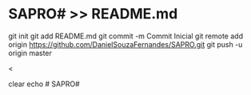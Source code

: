 # SAPRO# >> README.md
git init
git add README.md
git commit -m Commit Inicial
git remote add origin https://github.com/DanielSouzaFernandes/SAPRO.git
git push -u origin master
>
>
<







clear
echo # SAPRO#
